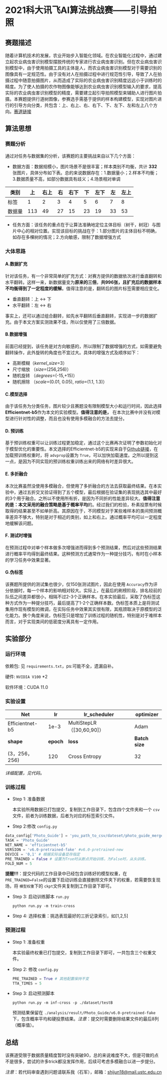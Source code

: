 # 2021科大讯飞AI算法挑战赛——引导拍照

## 赛题描述

随着计算机技术的发展，农业开始步入智能化领域。在农业智能化过程中，通过建立起农业病虫害识别模型摆脱传统的专家进行农业病虫害识别。但在农业病虫害识别模型中，由于使用拍摄工具的主体是人，而农业病虫害识别模型对于需要识别的图像具有一定规范性。由于没有对人在拍摄过程中进行规范性引导，导致了人在拍摄过程中随意拍摄图片，从而造成了实际的农业病虫害识别精度远远小于训练时的精度。为了使人拍摄的农作物图像能够达到农业病虫害识别模型输入的要求，提高实际的农业病虫害识别模型的精度，需要建立起引导拍照模型来辅助人进行图片拍摄。本赛题提供行道树图像，参赛选手需基于提供的样本构建模型，实现对图片进行的引导方向分类，共包含：上、右上、右、右下、下、左下、左和左上八个方向。[赛道链接](http://challenge.xfyun.cn/topic/info?type=guide-photo)

## 算法思想

### 赛题分析

通过对任务与数据集的分析，该赛题的主要挑战来自以下几个方面：

- 数据方面：数据规模小，图片场景不是很丰富；样本类别不均衡，共计 **332** 张图片，具体分布如下表。总的来说数据存在：1.数据量小；2.样本不均衡；3.数据质量不高，如部分数据具有歧义；4.场景相对单调

| 类别   | 上  | 右上 | 右 | 右下 | 下 | 左下 | 左 | 左上 |
| ------ | --- | ---- | -- | ---- | -- | ---- | -- | ---- |
| 标签   | 1   | 2    | 3  | 4    | 5  | 6    | 7  | 8    |
| 数据量 | 113 | 49   | 27 | 15   | 23 | 19   | 33 | 53   |

- 任务方面：该任务的重点在于让算法准确地定位主体目标（树干，树冠）与图片中心的相对位置。实现该目标的挑战在于：1.部分图片的主体目标不明确，如存在多棵树的情况；2.方向敏感，限制了数据增强方式

### 大体思路

#### A.数据扩充

针对该任务，有一个非常简单的扩充方式：对赛方提供的数据依次进行垂直翻转和水平翻转。这样一来，新数据量变为**原来的三倍**，**共996张，且扩充后的数据样本不均衡得到了一定程度的缓解**。值得注意的是，翻转后的图片标签需要相应变化。

- 垂直翻转：上 <-> 下
- 水平翻转：左 <->  右

事实上，还可以通过组合翻转，如先水平翻转后垂直翻转，实现进一步的数据扩充。由于本文方案实测效果不佳，所以仅使用了三倍数据。

#### B.数据增强

前面已经提到，该任务是对方向敏感的，所以限制了数据增强的方式，如需要避免翻转操作，此外旋转的角度也不宜过大。具体的增强方式及顺序如下：

- 高斯模糊（*kernel_size*=3）
- 尺寸缩放 （*size*=(256,256)）
- 随机旋转 （*degrees*=(-15,+15)）
- 随机擦除 （*scale*=(0.01, 0.05), *ratio*=(1.1, 1.3)）

#### C.模型选择

由于该任务为分类任务，图片较少且赛题没有限制模型大小和运行时间，因此选择**Efficientnet-b5**作为本文的实验模型。**值得注意的是，** 在本次比赛中并没有对模型进行针对性的调整，而且也没有使用多模融合的方法去提分。

#### D. 预训练

基于预训练权重可以让训练过程更加稳定，通过这个比赛再次证明了参数初始化对于模型优化的重要性。本文选择的Efficientnet-b5的实现来自于[Github链接](https://github.com/lukemelas/EfficientNet-PyTorch)，在加载预训练权重时，将 `advprop`设置为 `True`，可以加快加载速度。之所以提到这一点，是因为不同实现的预训练权重训练出来的网络有时差异很大。

#### E. 多折融合

本次比赛虽然没使用多模融合，但使用了多折融合的方法去获取最终结果。在本实验中，通过五折交叉验证得到了五个模型，最后根据在验证集的表现挑选其中最好的3个用于融合。之所以不使用所有折，是因为不同折的性能差异较大。**值得注意的是：**本文采用的融合策略是基于**概率平均**的。经过我们的检验，朴素投票有时候取得的结果甚至不如单折高。其原因在于，不同模型对于某些难样本的类间预测概率差异不够大，特别是对于相近的类别，如上和右上。通过概率平均可以一定程度地缓解该问题。

#### F. 测试时增强

在预测过程中对单个样本做多次增强进而得到多个预测结果，然后对这些预测结果进行概率平均得到最终结果。这种预测方式通常作为一种提分技巧，有时在小样本的学习任务中效果显著。

#### G.伪标签

该赛题所提供的测试集也很少，仅150张测试图片，因此在使用 `Accuracy`作为评分依据时，每一个样本的影响相对较大。实际上，在最后的刷榜阶段，排名较前的队伍之间差异都很小，相隔不过2-3个正确样本。在本实验最后，采取了伪标签这种方式作为一种提分技巧，最后提高了1-2个正确样本数。伪标签本质上是将测试集用作现有模型的微调，在实际任务中效果其实很有限，其瓶颈取决于原模型的泛化能力。换个角度来说，伪标签只是增加了训练过程的随机性，特别是对于难样本而言，对于实现类间的低密度分离具有一定作用。

## 实验部分

### 运行环境

依赖包: 见 `requirements.txt`，ps:可能不全，遗漏自补。

硬件:  `NVIDIA V100` *2

软件环境：CUDA 11.0

### 实验设置

| Net             | lr              | lr_scheduler               | optimizer            |
| --------------- | --------------- | -------------------------- | -------------------- |
| Efficientnet-b5 | 1e-3            | MultiStepLR （[30,60,90]） | Adam                 |
| **shape** | **epoch** | **loss**             | **Batch size** |
| (3，256，256)   | 120             | Cross Entropy              | 32                   |

*详细配置，见代码。*

### 训练过程

- Step 1: 准备数据

  本实验所用数据已打包提交，复制到工作目录下，包含四个文件夹和一个 `csv`文件，前者为训练数据，后者为对应的标签索引文件。
- Step 2:修改 `config.py`

```python
data_config['Photo_Guide'] = 'you_path_to_csv/dateset/photo_guide_merge_fake.csv' # 解压后csv文件所在路径
TASK = 'Photo_Guide'
NET_NAME = 'efficientnet-b5'
VERSION = 'v6.0-pretrained-fake' #v6.0-pretrained-new
DEVICE = '0,1' # 根据实际设备显存指定
PRE_TRAINED = False # 设置为True时从断点开始训练，为False时，从头训练。
FOLD_NUM = 5
```

**提醒!!!**：提交代码的工作目录中已经包含训练好的模型权重，在 `PRE_TRAINED=False`的设置下启动训练会直接删除文件夹下的权重，若需要恢复现场，将 `模型权重`下的 `ckpt`文件夹复制到工作目录下即可。

- Step 3: 启动训练脚本 `run.py`

  ```shell
  python run.py -m train-cross
  ```
- Step 4: 选择权重：挑选表现最好的三折记录索引，如[1,2,5]

### 预测过程

- Step 1: 准备权重

  本实验最终权重已打包提交，复制到工作目录下即可，一共包含三个权重文件。
- Step 2: 修改 `config.py`

  ```python
  PRE_TRAINED = True # 其他配置保持不变
  TTA_TIMES = 5
  ```
- Step 3: 启动预测脚本

  ```shell
  python run.py -m inf-cross -p ./dataset/testB
  ```

  预测结果保留在 `./analysis/result/Photo_Guide/v6.0-pretrained-fake`下，包含概率平均和硬投票结果。*注意*：提交时需要删除结果文件的最后8列（概率值）。

## 总结

该赛道受限于数据质量精度暂时没有突破90，总的来说难度不大，但是可做的点不是很多，尝试的许多trick都没发挥作用，后续可考虑多模融合以进一步提分。

*注意*：若代码审查遇到问题请联系我（石军），邮箱：shijun18@mail.ustc.edu.cn
